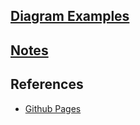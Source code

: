 ## [Diagram Examples](diagram_examples.md)

## [Notes](Notes)

## References

- [Github Pages](https://pages.github.com/)
